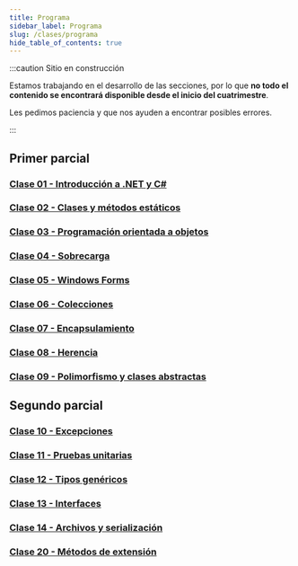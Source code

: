 ```yaml
---
title: Programa
sidebar_label: Programa
slug: /clases/programa
hide_table_of_contents: true
---
```


:::caution Sitio en construcción

Estamos trabajando en el desarrollo de las secciones, por lo que **no todo el contenido se encontrará disponible desde el inicio del cuatrimestre**.

Les pedimos paciencia y que nos ayuden a encontrar posibles errores.

:::

## Primer parcial
### [Clase 01 - Introducción a .NET y C#](./01-introduccion/indice.md)

### [Clase 02 - Clases y métodos estáticos](./02-estaticos/indice.md)

### [Clase 03 - Programación orientada a objetos](./03-objetos/indice.md)

### [Clase 04 - Sobrecarga](./04-sobrecarga/indice.md)

### [Clase 05 - Windows Forms](./05-forms/indice.md)

### [Clase 06 - Colecciones](./06-colecciones/indice.md)

### [Clase 07 - Encapsulamiento](./07-encapsulamiento/indice.md)

### [Clase 08 - Herencia](./08-herencia/indice.md)
 
### [Clase 09 - Polimorfismo y clases abstractas](./09-polimorfismo/indice.md)

## Segundo parcial
### [Clase 10 - Excepciones](./10-excepciones/indice.md)

### [Clase 11 - Pruebas unitarias](./11-testing/indice.md)

### [Clase 12 - Tipos genéricos](./12-generics/indice.md)

### [Clase 13 - Interfaces](./13-interfaces/indice.md)

### [Clase 14 - Archivos y serialización](./14-serializacion/indice.md)

[//]: # "### [Clase 15 - Introducción a SQL](./15-sql/indice.md)"

[//]: # "### [Clase 16 - Conexión a bases de datos](./16-databases/indice.md)"

[//]: # "### [Clase 17 - Delegados y expresiones lambda](./17-delegados/indice.md)"

[//]: # "### [Clase 18 - Programación multi-hilo y concurrencia](./18-concurrencia/indice.md)"

[//]: # "### [Clase 19 - Eventos](./19-eventos/indice.md)"

### [Clase 20 - Métodos de extensión](./20-otros/indice.md)

[//]: # "### [Clase Extra - Introducción a la programación web] (../01-introduccion/indice.md)"